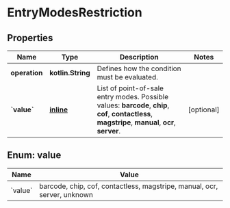 
# EntryModesRestriction

## Properties
Name | Type | Description | Notes
------------ | ------------- | ------------- | -------------
**operation** | **kotlin.String** | Defines how the condition must be evaluated. | 
**&#x60;value&#x60;** | [**inline**](#kotlin.collections.List&lt;BacktickValueBacktick&gt;) | List of point-of-sale entry modes.  Possible values: **barcode**, **chip**, **cof**, **contactless**, **magstripe**, **manual**, **ocr**, **server**.   |  [optional]


<a name="kotlin.collections.List<BacktickValueBacktick>"></a>
## Enum: value
Name | Value
---- | -----
&#x60;value&#x60; | barcode, chip, cof, contactless, magstripe, manual, ocr, server, unknown



